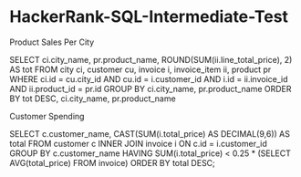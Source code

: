 # HackerRank-SQL-Intermediate-Test

Product Sales Per City

SELECT ci.city_name, pr.product_name, ROUND(SUM(ii.line_total_price), 2) AS tot
FROM city ci, customer cu, invoice i, invoice_item ii, product pr 
WHERE ci.id = cu.city_id AND cu.id = i.customer_id AND i.id = ii.invoice_id AND ii.product_id = pr.id 
GROUP BY ci.city_name, pr.product_name 
ORDER BY tot DESC, ci.city_name, pr.product_name 

Customer Spending 

SELECT c.customer_name, CAST(SUM(i.total_price) AS DECIMAL(9,6)) AS total
FROM customer c
INNER JOIN invoice i ON c.id = i.customer_id
GROUP BY c.customer_name
HAVING SUM(i.total_price) < 0.25 * (SELECT AVG(total_price) FROM invoice)
ORDER BY total DESC;
